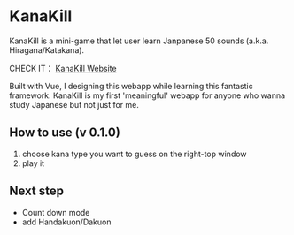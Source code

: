 # KanaKill

KanaKill is a mini-game that let user learn Janpanese 50 sounds (a.k.a. Hiragana/Katakana).

CHECK IT： [KanaKill Website](https://kanakill.netlify.app/)

Built with Vue, I designing this webapp while learning this fantastic framework. KanaKill is my first 'meaningful' webapp for anyone who wanna study Japanese but not just for me.

## How to use (v 0.1.0)

1. choose kana type you want to guess on the right-top window
2. play it

## Next step

- Count down mode
- add Handakuon/Dakuon